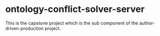 # ontology-conflict-solver-server
This is the capstone project which is the sub component of the author-driven-production project.
